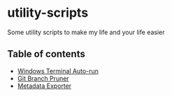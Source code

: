 # utility-scripts

Some utility scripts to make my life and your life easier

## Table of contents

* [Windows Terminal Auto-run](/windows-terminal-autorun/)
* [Git Branch Pruner](/git-branch-pruner/)
* [Metadata Exporter](/metadata-exporter/)
